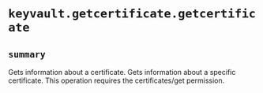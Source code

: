 # `keyvault.getcertificate.getcertificate`

## `summary`
Gets information about a certificate. Gets information about a specific certificate. This operation requires the certificates/get permission.


